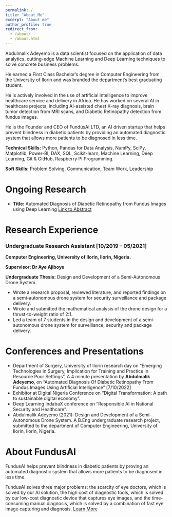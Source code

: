 ```yaml
---
permalink: /
title: "About Me"
excerpt: "About me"
author_profile: true
redirect_from: 
  - /about/
  - /about.html
---
```


Abdulmalik Adeyemo is a data scientist focused on the application of data analytics, cutting-edge Machine Learning and Deep Learning techniques to solve concrete business problems.

He earned a First Class Bachelor’s degree in Computer Engineering from the University of Ilorin and was branded the department’s best graduating student.

He is actively involved in the use of artificial intelligence to improve healthcare service and delivery in Africa. He has worked on several AI in healthcare projects, including AI-assisted chest X-ray diagnosis, brain tumor detection from MRI scans, and Diabetic Retinopathy detection from fundus images.

He is the Founder and CEO of FundusAI LTD, an AI driven startup that helps prevent blindness in diabetic patients by providing an automated diagnostic system that allows more patients to be diagnosed in less time.


**Technical Skills:** Python, Pandas for Data Analysis, NumPy, SciPy, Matplotlib, Power-BI, DAX, SQL, Scikit-learn, Machine Learning, Deep Learning, Git & GitHub, Raspberry PI Programming.

**Soft Skills:** Problem Solving, Communication, Team Work, Leadership


# Ongoing Research
- **Title:** Automated Diagnosis of Diabetic Retinopathy from Fundus Images using Deep Learning
[Link to Abstract](https://drive.google.com/file/d/1BUt2lw-XjOvMxK0UolWJTCkRfbdpB1OE/view?usp=share_link)
 

# Research Experience
### **Undergraduate Research Assistant** **[10/2019 – 05/2021]**
**Computer Engineering, University of Ilorin, Ilorin, Nigeria.**

**Supervisor: Dr Aye Ajiboye**

**Undergraduate Thesis:** Design and Development of a Semi-Autonomous Drone System.

- Wrote a research proposal, reviewed literature, and reported findings on a semi-autonomous drone system for security surveillance and package delivery.
- Wrote and submitted the mathematical analysis of the drone design for a thrust-to-weight ratio of 2:1.
- Led a team of 7 students in the design and development of a semi-autonomous drone system for surveillance, security and package delivery.


# Conferences and Presentations
- Department of Surgery, University of Ilorin research day on “Emerging Technologies in Surgery, Implication for Training and Practice in Resource Poor Settings”, A 4 minute presentation by **Abdulmalik Adeyemo**, on “Automated Diagnosis Of Diabetic Retinopathy From Fundus Images Using Artificial Intelligence” [7/10/2022]
- Exhibitor at Digital Nigeria Conference on “Digital Transformation: A path to sustainable digital economy”.
- Deep Learning IndabaX conference on “Responsible AI in National Security and Healthcare”.
- Abdulmalik Adeyemo (2021): Design and Development of a Semi-Autonomous Drone System. A B.Eng undergraduate research project, submitted to the department of Computer Engineering, University of Ilorin, Ilorin, Nigeria.


# About FundusAI

FundusAI helps prevent blindness in diabetic patients by proving an automated diagnostic system that allows more patients to be diagnosed in less time.

FundusAI solves three major problems: the scarcity of eye doctors, which is solved by our AI solution, the high cost of diagnostic tools, which is solved by our low-cost diagnostic device that captures eye images, and the time-consuming manual diagnosis, which is solved by a combination of fast eye image capturing and diagnosis. 
[Learn More](https://www.fundusai.com/)
